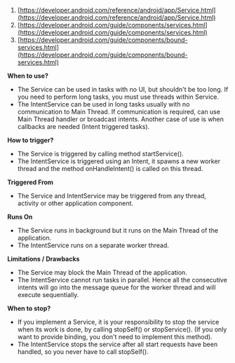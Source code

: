 1. [https://developer.android.com/reference/android/app/Service.html](https://developer.android.com/reference/android/app/Service.html)
2. [https://developer.android.com/guide/components/services.html](https://developer.android.com/guide/components/services.html)
3. [https://developer.android.com/guide/components/bound-services.html](https://developer.android.com/guide/components/bound-services.html)

**When to use?**      

- The Service can be used in tasks with no UI, but shouldn't be too long. If you need to perform long tasks, you must use threads within Service.             
- The IntentService can be used in long tasks usually with no communication to Main Thread. If communication is required, can use Main Thread handler or broadcast intents. Another case of use is when callbacks are needed (Intent triggered tasks).           

**How to trigger?**         

- The Service is triggered by calling method startService().          
- The IntentService is triggered using an Intent, it spawns a new worker thread and the method onHandleIntent() is called on this thread.       

**Triggered From**         
- The Service and IntentService may be triggered from any thread, activity or other application component.

**Runs On**            
- The Service runs in background but it runs on the Main Thread of the application.
- The IntentService runs on a separate worker thread.

**Limitations / Drawbacks**      
- The Service may block the Main Thread of the application.
- The IntentService cannot run tasks in parallel. Hence all the consecutive intents will go into the message queue for the worker thread and will execute sequentially.

**When to stop?**            

- If you implement a Service, it is your responsibility to stop the service when its work is done, by calling stopSelf() or stopService(). (If you only want to provide binding, you don't need to implement this method).
- The IntentService stops the service after all start requests have been handled, so you never have to call stopSelf().
